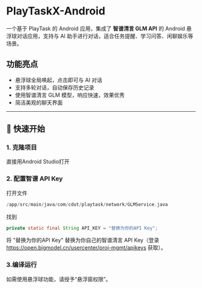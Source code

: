 # PlayTaskX-Android
一个基于 PlayTask 的 Android 应用，集成了 **智谱清言 GLM API** 的 Android 悬浮球对话应用，支持与 AI 助手进行对话，适合任务提醒、学习问答、闲聊娱乐等场景。
## 功能亮点

- 悬浮球全局唤起，点击即可与 AI 对话
- 支持多轮对话，自动保存历史记录
- 使用智谱清言 GLM 模型，响应快速，效果优秀
- 简洁美观的聊天界面

---
## 🚀 快速开始

### 1. 克隆项目
直接用Android Studio打开
### 2. 配置智谱 API Key
打开文件
```swift
/app/src/main/java/com/cdut/playtask/network/GLMService.java
```
找到
```Java
private static final String API_KEY = "替换为你的API Key";
```
将 "替换为你的API Key" 替换为你自己的智谱清言 API Key（登录 https://open.bigmodel.cn/usercenter/proj-mgmt/apikeys 获取）。
### 3.编译运行
如需使用悬浮球功能，请授予“悬浮窗权限”。
